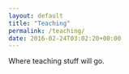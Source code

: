 ```yaml
---
layout: default
title: "Teaching"
permalink: /teaching/
date: 2016-02-24T03:02:20+00:00
---
```


Where teaching stuff will go.
